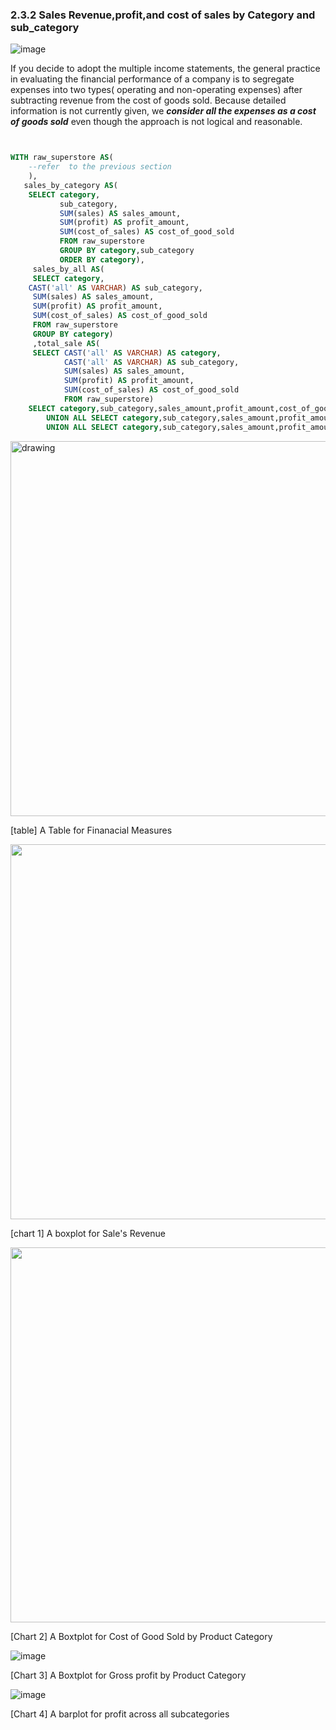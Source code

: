 ### 2.3.2 Sales Revenue,profit,and cost of sales by Category and sub_category
![image](https://user-images.githubusercontent.com/53164959/68095287-79752200-feeb-11e9-86fc-6c7660441737.png)

If you decide to adopt the multiple income statements,  the general practice in evaluating the financial performance of a company is to segregate expenses into two types( operating and non-operating expenses)  after subtracting revenue from the cost of goods sold. Because detailed information is not currently given, we **_consider all the expenses as a cost of goods sold_** even though the approach is not logical and reasonable.

```sql


WITH raw_superstore AS(
    --refer  to the previous section
    ),
   sales_by_category AS(
    SELECT category, 
           sub_category,
           SUM(sales) AS sales_amount,
           SUM(profit) AS profit_amount,
           SUM(cost_of_sales) AS cost_of_good_sold
           FROM raw_superstore
           GROUP BY category,sub_category
           ORDER BY category),
     sales_by_all AS(
     SELECT category,
    CAST('all' AS VARCHAR) AS sub_category,
     SUM(sales) AS sales_amount,
     SUM(profit) AS profit_amount,
     SUM(cost_of_sales) AS cost_of_good_sold
     FROM raw_superstore
     GROUP BY category)
     ,total_sale AS(
     SELECT CAST('all' AS VARCHAR) AS category,
            CAST('all' AS VARCHAR) AS sub_category,
            SUM(sales) AS sales_amount,
            SUM(profit) AS profit_amount,
            SUM(cost_of_sales) AS cost_of_good_sold
            FROM raw_superstore)
    SELECT category,sub_category,sales_amount,profit_amount,cost_of_good_sold FROM sales_by_category
        UNION ALL SELECT category,sub_category,sales_amount,profit_amount,cost_of_good_sold  FROM sales_by_all
        UNION ALL SELECT category,sub_category,sales_amount,profit_amount,cost_of_good_sold  FROM total_sale;
```
<img src="https://user-images.githubusercontent.com/53164959/68094619-afafa300-fee5-11e9-895f-3f50d7552cf1.png" alt="drawing" width="800" height="600"/>

[table] A Table for Finanacial Measures

<img src="https://user-images.githubusercontent.com/53164959/68096022-71b87c00-fef1-11e9-9039-2284a11bfc51.png" 
 width="800" height="600"/>
 
[chart 1] A boxplot for Sale's Revenue

<img src="https://user-images.githubusercontent.com/53164959/68095938-c27ba500-fef0-11e9-8d07-4bdcf6d5a8e6.png"
 width="800" height="600"/>

[Chart 2] A Boxtplot for Cost of Good Sold by Product Category

![image](https://user-images.githubusercontent.com/53164959/68097197-e9d67000-fef8-11e9-829b-fa5b64e6a38a.png)

 
[Chart 3] A Boxtplot for Gross profit by Product Category


![image](https://user-images.githubusercontent.com/53164959/68097124-746a9f80-fef8-11e9-977a-c861d2b5b65b.png)

[Chart 4] A barplot for profit across all subcategories 


